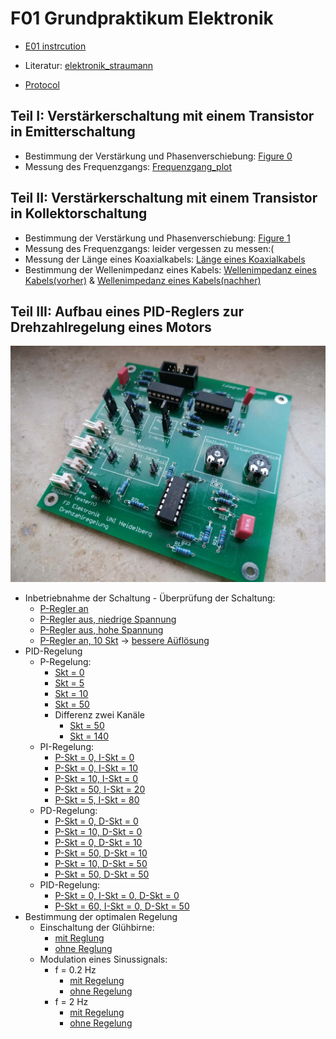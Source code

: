 # F01 Grundpraktikum Elektronik

- [E01 instrcution](https://www.physi.uni-heidelberg.de/Einrichtungen/FP/anleitungen/E01.pdf)
- Literatur: [elektronik_straumann](https://github.com/anananlyjlyj/physics-FP-Uni-HD/blob/master/E01%20Grundpraktikum%20Elektronik/elektronik_straumann.pdf)

- [Protocol](https://github.com/anananlyjlyj/physics-FP-Uni-HD/blob/master/E01%20Grundpraktikum%20Elektronik/Protocol.pdf)

## Teil I: Verstärkerschaltung mit einem Transistor in Emitterschaltung

- Bestimmung der Verstärkung und Phasenverschiebung: [Figure 0](https://github.com/anananlyjlyj/physics-FP-Uni-HD/blob/master/E01%20Grundpraktikum%20Elektronik/First_tek00000.png)
- Messung des Frequenzgangs: [Frequenzgang_plot](https://github.com/anananlyjlyj/physics-FP-Uni-HD/blob/master/E01%20Grundpraktikum%20Elektronik/Frequenzgang_plot.xlsx)

## Teil II: Verstärkerschaltung mit einem Transistor in Kollektorschaltung

- Bestimmung der Verstärkung und Phasenverschiebung: [Figure 1](https://github.com/anananlyjlyj/physics-FP-Uni-HD/blob/master/E01%20Grundpraktikum%20Elektronik/Second_tek00001.png)
- Messung des Frequenzgangs: leider vergessen zu messen:(
- Messung der Länge eines Koaxialkabels: [Länge eines Koaxialkabels](https://github.com/anananlyjlyj/physics-FP-Uni-HD/blob/master/E01%20Grundpraktikum%20Elektronik/L%C3%A4nge%20eines%20Koaxialkabels.jpg)
- Bestimmung der Wellenimpedanz eines Kabels: [Wellenimpedanz eines Kabels(vorher)](https://github.com/anananlyjlyj/physics-FP-Uni-HD/blob/master/E01%20Grundpraktikum%20Elektronik/Wellenimpedanz%20eines%20Kabels(vorher).jpg) & [Wellenimpedanz eines Kabels(nachher)](https://github.com/anananlyjlyj/physics-FP-Uni-HD/blob/master/E01%20Grundpraktikum%20Elektronik/Wellenimpedanz%20eines%20Kabels(nachher).jpg)

## Teil III: Aufbau eines PID-Reglers zur Drehzahlregelung eines Motors

![PID-Regler](https://github.com/anananlyjlyj/physics-FP-Uni-HD/blob/master/E01%20Grundpraktikum%20Elektronik/PID-Regler.jpg)

- Inbetriebnahme der Schaltung - Überprüfung der Schaltung: 
  - [P-Regler an](https://github.com/anananlyjlyj/physics-FP-Uni-HD/blob/master/E01%20Grundpraktikum%20Elektronik/tek00000.png) 
  - [P-Regler aus, niedrige Spannung](https://github.com/anananlyjlyj/physics-FP-Uni-HD/blob/master/E01%20Grundpraktikum%20Elektronik/tek00001.png)
  - [P-Regler aus, hohe Spannung](https://github.com/anananlyjlyj/physics-FP-Uni-HD/blob/master/E01%20Grundpraktikum%20Elektronik/tek00002.png) 
  - [P-Regler an, 10 Skt](https://github.com/anananlyjlyj/physics-FP-Uni-HD/blob/master/E01%20Grundpraktikum%20Elektronik/tek00003.png) -> [bessere Aüflösung](https://github.com/anananlyjlyj/physics-FP-Uni-HD/blob/master/E01%20Grundpraktikum%20Elektronik/tek00004.png)
- PID-Regelung
  - P-Regelung:
    - [Skt = 0](https://github.com/anananlyjlyj/physics-FP-Uni-HD/blob/master/E01%20Grundpraktikum%20Elektronik/tek00005.png)
    - [Skt = 5](https://github.com/anananlyjlyj/physics-FP-Uni-HD/blob/master/E01%20Grundpraktikum%20Elektronik/tek00006.png)
    - [Skt = 10](https://github.com/anananlyjlyj/physics-FP-Uni-HD/blob/master/E01%20Grundpraktikum%20Elektronik/tek00007.png)
    - [Skt = 50](https://github.com/anananlyjlyj/physics-FP-Uni-HD/blob/master/E01%20Grundpraktikum%20Elektronik/tek00008.png)
    - Differenz zwei Kanäle 
      - [Skt = 50](https://github.com/anananlyjlyj/physics-FP-Uni-HD/blob/master/E01%20Grundpraktikum%20Elektronik/tek00009.png)
      - [Skt = 140](https://github.com/anananlyjlyj/physics-FP-Uni-HD/blob/master/E01%20Grundpraktikum%20Elektronik/tek00010.png)
  - PI-Regelung: 
    - [P-Skt = 0, I-Skt = 0](https://github.com/anananlyjlyj/physics-FP-Uni-HD/blob/master/E01%20Grundpraktikum%20Elektronik/tek00011.png)
    - [P-Skt = 0, I-Skt = 10](https://github.com/anananlyjlyj/physics-FP-Uni-HD/blob/master/E01%20Grundpraktikum%20Elektronik/tek00012.png)
    - [P-Skt = 10, I-Skt = 0](https://github.com/anananlyjlyj/physics-FP-Uni-HD/blob/master/E01%20Grundpraktikum%20Elektronik/tek00013.png)
    - [P-Skt = 50, I-Skt = 20](https://github.com/anananlyjlyj/physics-FP-Uni-HD/blob/master/E01%20Grundpraktikum%20Elektronik/tek00014.png)
    - [P-Skt = 5, I-Skt = 80](https://github.com/anananlyjlyj/physics-FP-Uni-HD/blob/master/E01%20Grundpraktikum%20Elektronik/tek00015.png)
  - PD-Regelung: 
    - [P-Skt = 0, D-Skt = 0](https://github.com/anananlyjlyj/physics-FP-Uni-HD/blob/master/E01%20Grundpraktikum%20Elektronik/tek00016.png)
    - [P-Skt = 10, D-Skt = 0](https://github.com/anananlyjlyj/physics-FP-Uni-HD/blob/master/E01%20Grundpraktikum%20Elektronik/tek00017.png)
    - [P-Skt = 0, D-Skt = 10](https://github.com/anananlyjlyj/physics-FP-Uni-HD/blob/master/E01%20Grundpraktikum%20Elektronik/tek00018.png)
    - [P-Skt = 50, D-Skt = 10](https://github.com/anananlyjlyj/physics-FP-Uni-HD/blob/master/E01%20Grundpraktikum%20Elektronik/tek00019.png)
    - [P-Skt = 10, D-Skt = 50](https://github.com/anananlyjlyj/physics-FP-Uni-HD/blob/master/E01%20Grundpraktikum%20Elektronik/tek00020.png)
    - [P-Skt = 50, D-Skt = 50](https://github.com/anananlyjlyj/physics-FP-Uni-HD/blob/master/E01%20Grundpraktikum%20Elektronik/tek00021.png)
  - PID-Regelung: 
    - [P-Skt = 0, I-Skt = 0, D-Skt = 0](https://github.com/anananlyjlyj/physics-FP-Uni-HD/blob/master/E01%20Grundpraktikum%20Elektronik/tek00022.png)
    - [P-Skt = 60, I-Skt = 0, D-Skt = 50](https://github.com/anananlyjlyj/physics-FP-Uni-HD/blob/master/E01%20Grundpraktikum%20Elektronik/tek00023.png)
- Bestimmung der optimalen Regelung
  - Einschaltung der Glühbirne:
    - [mit Reglung](https://github.com/anananlyjlyj/physics-FP-Uni-HD/blob/master/E01%20Grundpraktikum%20Elektronik/tek00024.png)
    - [ohne Reglung](https://github.com/anananlyjlyj/physics-FP-Uni-HD/blob/master/E01%20Grundpraktikum%20Elektronik/tek00025.png)
  - Modulation eines Sinussignals: 
    - f = 0.2 Hz
      - [mit Regelung](https://github.com/anananlyjlyj/physics-FP-Uni-HD/blob/master/E01%20Grundpraktikum%20Elektronik/tek00026.png)
      - [ohne Regelung](https://github.com/anananlyjlyj/physics-FP-Uni-HD/blob/master/E01%20Grundpraktikum%20Elektronik/tek00027.png)
    - f = 2 Hz
      - [mit Regelung](https://github.com/anananlyjlyj/physics-FP-Uni-HD/blob/master/E01%20Grundpraktikum%20Elektronik/tek00028.png)
      - [ohne Regelung](https://github.com/anananlyjlyj/physics-FP-Uni-HD/blob/master/E01%20Grundpraktikum%20Elektronik/tek00029.png)
